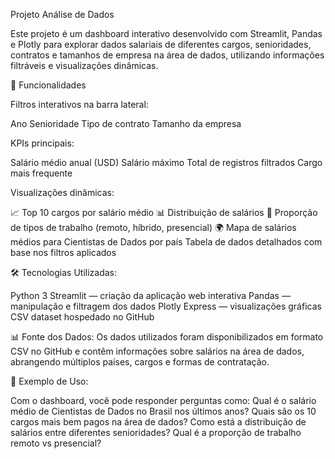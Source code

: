 Projeto Análise de Dados

Este projeto é um dashboard interativo desenvolvido com Streamlit, Pandas e Plotly para explorar dados salariais de diferentes cargos, senioridades, contratos e tamanhos de empresa na área de dados, utilizando informações filtráveis e visualizações dinâmicas.

🚀 Funcionalidades

Filtros interativos na barra lateral:

Ano
Senioridade
Tipo de contrato
Tamanho da empresa

KPIs principais:

Salário médio anual (USD)
Salário máximo
Total de registros filtrados
Cargo mais frequente

Visualizações dinâmicas:

📈 Top 10 cargos por salário médio
📊 Distribuição de salários
🥧 Proporção de tipos de trabalho (remoto, híbrido, presencial)
🌍 Mapa de salários médios para Cientistas de Dados por país
Tabela de dados detalhados com base nos filtros aplicados

🛠️ Tecnologias Utilizadas:

Python 3
Streamlit — criação da aplicação web interativa
Pandas — manipulação e filtragem dos dados
Plotly Express — visualizações gráficas
CSV dataset hospedado no GitHub

📊 Fonte dos Dados:
Os dados utilizados foram disponibilizados em formato CSV no GitHub e contêm informações sobre salários na área de dados, abrangendo múltiplos países, cargos e formas de contratação.

🌟 Exemplo de Uso:

Com o dashboard, você pode responder perguntas como:
Qual é o salário médio de Cientistas de Dados no Brasil nos últimos anos?
Quais são os 10 cargos mais bem pagos na área de dados?
Como está a distribuição de salários entre diferentes senioridades?
Qual é a proporção de trabalho remoto vs presencial?


